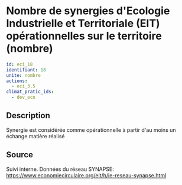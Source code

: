 # Nombre de synergies d'Ecologie Industrielle et Territoriale (EIT) opérationnelles sur le territoire (nombre)
```yaml
id: eci_18
identifiant: 18
unite: nombre
actions:
  - eci_3.5
climat_pratic_ids:
  - dev_eco
```
## Description
Synergie est considérée comme opérationnelle à partir d'au moins un échange matière réalisé

## Source
Suivi interne.
Données du réseau SYNAPSE: https://www.economiecirculaire.org/eit/h/le-reseau-synapse.html
